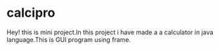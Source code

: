 # calcipro
Hey! this is mini project.In this project i have made a a calculator in java language.This is GUI program using frame.
